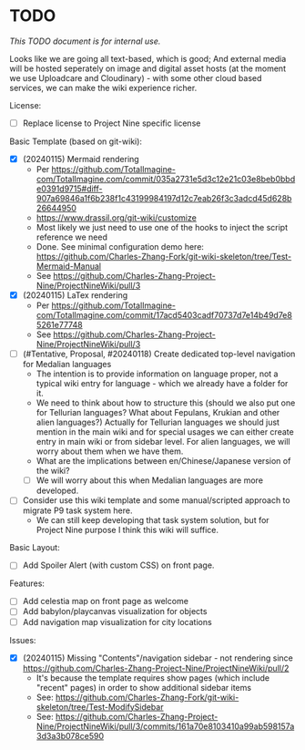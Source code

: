 # TODO

<!-- Should we use projects? Projects is reserved for published Project Nine tasks to the public, which we shall not use now. 
Should we use Issues for todo? Issues should really be used for technical issues - some of the "todos" might be issues.
Should we use Discussion for ideas, advice, feature requests, and issues? Maybe. Again, that's for public use, for internal and collaborator use, we just use this TODO.
-->

*This TODO document is for internal use.*

Looks like we are going all text-based, which is good; And external media will be hosted seperately on image and digital asset hosts (at the moment we use Uploadcare and Cloudinary) - with some other cloud based services, we can make the wiki experience richer.

License:

- [ ] Replace license to Project Nine specific license

Basic Template (based on git-wiki):

- [x] (20240115) Mermaid rendering
    * Per https://github.com/TotalImagine-com/TotalImagine.com/commit/035a2731e5d3c12e21c03e8beb0bbde0391d9715#diff-907a69846a1f6b238f1c43199984197d12c7eab26f3c3adcd45d628b26644950
    * https://www.drassil.org/git-wiki/customize
    * Most likely we just need to use one of the hooks to inject the script reference we need
    * Done. See minimal configuration demo here: https://github.com/Charles-Zhang-Fork/git-wiki-skeleton/tree/Test-Mermaid-Manual
    * See https://github.com/Charles-Zhang-Project-Nine/ProjectNineWiki/pull/3
- [x] (20240115) LaTex rendering
    * Per https://github.com/TotalImagine-com/TotalImagine.com/commit/17acd5403cadf70737d7e14b49d7e85261e77748
    * See https://github.com/Charles-Zhang-Project-Nine/ProjectNineWiki/pull/3
- [ ] (#Tentative, Proposal, #20240118) Create dedicated top-level navigation for Medalian languages
    * The intention is to provide information on language proper, not a typical wiki entry for language - which we already have a folder for it.
    * We need to think about how to structure this (should we also put one for Tellurian languages? What about Fepulans, Krukian and other alien languages?) Actually for Tellurian languages we should just mention in the main wiki and for special usages we can either create entry in main wiki or from sidebar level. For alien languages, we will worry about them when we have them.
    * What are the implications between en/Chinese/Japanese version of the wiki?
    - [ ] We will worry about this when Medalian languages are more developed.
- [ ] Consider use this wiki template and some manual/scripted approach to migrate P9 task system here.
    * We can still keep developing that task system solution, but for Project Nine purpose I think this wiki will suffice.

Basic Layout:

- [ ] Add Spoiler Alert (with custom CSS) on front page.

Features:

- [ ] Add celestia map on front page as welcome
- [ ] Add babylon/playcanvas visualization for objects
- [ ] Add navigation map visualization for city locations

Issues:

- [x] (20240115) Missing "Contents"/navigation sidebar - not rendering since https://github.com/Charles-Zhang-Project-Nine/ProjectNineWiki/pull/2
    * It's because the template requires show pages (which include "recent" pages) in order to show additional sidebar items
    * See: https://github.com/Charles-Zhang-Fork/git-wiki-skeleton/tree/Test-ModifySidebar
    * See: https://github.com/Charles-Zhang-Project-Nine/ProjectNineWiki/pull/3/commits/161a70e8103410a99ab598157a3d3a3b078ce590